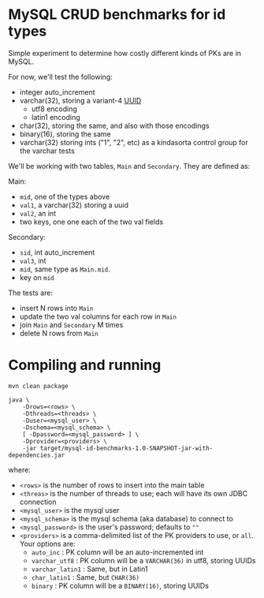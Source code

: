 MySQL CRUD benchmarks for id types
==================================

Simple experiment to determine how costly different kinds of PKs are in MySQL.

For now, we'll test the following:

- integer auto\_increment
- varchar(32), storing a variant-4 [UUID](http://en.wikipedia.org/wiki/Universally_unique_identifier#Version_4_.28random.29)
  - utf8 encoding
  - latin1 encoding
- char(32), storing the same, and also with those encodings
- binary(16), storing the same
- varchar(32) storing ints ("1", "2", etc) as a kindasorta control group for the varchar tests

We'll be working with two tables, `Main` and `Secondary`. They are defined as:

Main:

- `mid`, one of the types above
- `val1`, a varchar(32) storing a uuid
- `val2`, an int
- two keys, one one each of the two val fields

Secondary:

- `sid`, int auto\_increment
- `val3`, int
- `mid`, same type as `Main.mid`.
- key on `mid`

The tests are:

- insert N rows into `Main`
- update the two val columns for each row in `Main`
- join `Main` and `Secondary` M times
- delete N rows from `Main`

Compiling and running
=====================

    mvn clean package
    
    java \
        -Drows=<rows> \
        -Dthreads=<threads> \
        -Duser=<mysql_user> \
        -Dschema=<mysql_schema> \
        [ -Dpassword=<mysql_password> ] \
        -Dprovider=<providers> \
        -jar target/mysql-id-benchmarks-1.0-SNAPSHOT-jar-with-dependencies.jar

where:

- `<rows>` is the number of rows to insert into the main table
- `<threas>` is the number of threads to use; each will have its own JDBC connection
- `<mysql_user>` is the mysql user
- `<mysql_schema>` is the mysql schema (aka database) to connect to
- `<mysql_password>` is the user's password; defaults to `""`
- `<providers>` is a comma-delimited list of the PK providers to use, or `all`. Your options are:
    - `auto_inc` : PK column will be an auto-incremented int
    - `varchar_utf8` : PK column will be a `VARCHAR(36)` in utf8, storing UUIDs
    - `varchar_latin1` : Same, but in Latin1
    - `char_latin1` : Same, but `CHAR(36)`
    - `binary` : PK column will be a `BINARY(16)`, storing UUIDs
